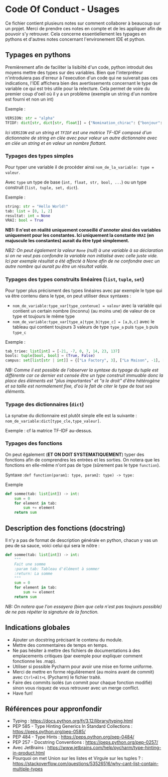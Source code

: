 # Code Of Conduct - Usages

Ce fichier contient plusieurs notes sur comment collaborer à beaucoup sur un prpjet.
Merci de prendre ces notes en compte et de les appliquer afin de pouvoir s'y retrouver.
Cela concerne essentiellement les typages en pythons et d'autres notes concernant l'environement IDE et python.

## Typages en pythons

Premièrement afin de faciliter la lisibilté d'un code, python introduit des moyens mettre des types sur des variables.
Bien que l'interpréteur n'introduiera pas d'erreur à l'execution d'un code qui ne suiverait pas ces indications,
l'IDE affichera bien des avertissements concernant le type de variable ce qui est très utile pour la relecture.
Cela permet de voire du premier coup d'oeil où il y a un problème (exemple un string d'un nombre est fourni et non un
int)

Exemple :

```python
VERSION: str = "alpha"
TFIDF: dict[str, dict[str, float]] = {"Nomination_chirac": {"bonjour": 0.2, "la": 0.2, "france": 0.6}}
```

*Ici `VERSION` est un string et `TFIDF` est une matrice TF-IDF composé d'un dictionnaire de string en clée avec pour
valeur un autre dictionnaire avec en clée un string et en valeur un nombre flottant.*

### Typages des types simples

Pour typer une variable il de procéder ainsi `nom_de_la_variable: type = valeur`.

Avec `type` un type de base (`int, float, str, bool, ...`) ou un type construit (`list, tuple, set, dict`).

Exemple :

```python
string: str = "Hello World!"
tab: list = [0, 1, 2]
resultat: int = None
VRAI: bool = True
```

**NB1: Il n'est en réalité uniquement conseillé d'annoter ainsi des variables uniquement pour les constantes. Ici
uniquement la constante `VRAI` (en majuscule les constantes) aurait du être typé simplement.**

*NB2: On peut également la valeur `None` (null) à une variable à sa déclaration si on ne veut pas confondre la variable
non initialisé avec celle juste vide. Ici par exemple résultat a été affecté à None afin de ne confondre avec un autre
nombre qui aurait pu être un résultat valide.*

### Typages des types construits linéaires (`list`, `tuple`, `set`)

Pour typer plus précisment des types linéaires avec par exemple le type qui va être contenu dans le type,
on peut utiliser deux syntaxes :

- `nom_de_variable:type_var[type_contenue] = valeur` avec la variable qui contient un certain nombre (inconnu) (au moins
  une) de valeur de ce type et toujours le même type
- `nom_de_variable:type_var[type_a|type_b|type_c] = [a,b,c]` avec le tableau qui contient toujours 3 valeurs de type
  `type_a` puis `type_b` puis `type_c`

Exemple :

```python
tab_triee: list[int] = [-21, -7, 0, 7, 14, 23, 137]
bools: tuple[bool, bool] = (True, False)
campus: set[list[str | int]] = {["La Factory", 3], ["La Maison", -1], ["New Republique", 10]} 
```

*NB: Comme il est possible de l'observer la syntaxe du typage du tuple est différente car ce dernier est censée être un
type construit immuable donc la place des éléments est "plus importantes" et "a le droit" d'être hétérogène et sa taille
est normalement fixe, d'où le fait de citer le type de tout ses éléments.*

### Typage des dictionnaires (`dict`)

La synatxe du dictionnaire est plutôt simple elle est la suivante : `nom_de_variable:dict[type_cle,type_valeur]`.

Exemple : cf la matrice TF-IDF au-dessus.

### Typages des fonctions

On peut également (**ET ON DOIT SYSTEMATIQUEMENT**) typer des fonctions afin de comprendres les entrées et les sorties.
On notera que les fonctions en elle-même n'ont pas de type (sûrement pas le type `function`).

Syntaxe :`def function(param1: type, param2: type) -> type:`

Exemple

```python
def somme(tab: list[int]) -> int:
    sum = 0
    for element in tab:
        sum += element
    return sum
```

## Description des fonctions (docstring)

Il n'y a pas de format de description générale en python, chacun y vas un peu de sa sauce, voici celui qui sera le
nôtre :

```python
def somme(tab: list[int]) -> int:
    """
    Fait une somme
    :param tab: Tableau d'élément à sommer
    :return: La somme
    """
    sum = 0
    for element in tab:
        sum += element
    return sum
```

*NB: On notera que l'on essayera (bien que cela n'est pas toujours possible) de ne pas répéter la signature de la
fonction.*

## Indications globales

* Ajouter un docstring précisant le contenu du module.
* Mettre des commentaires de temps en temps.
* Ne pas hésiter à mettre des fichiers de documentations à des emplacements critiques (par exemple pour expliquer
  comment fonctionne les .map).
* Utiliser si possible Pycharm pour avoir une mise en forme uniforme.
* Merci de mettre en forme régulièrement (au moins avant de commit) avec `Ctrl+Alt+L` (Pycharm) le fichier traité.
* Faire des commits isolés (un commit pour chaque fonction modifié) sinon vous risquez de vous retrouver avec un merge
conflict.
* Have fun!

## Références pour appronfondir

* Typing : https://docs.python.org/fr/3.12/library/typing.html
* PEP 585 - Type Hinting Generics In Standard Collections : https://peps.python.org/pep-0585/
* PEP 484 - Type Hints : https://peps.python.org/pep-0484/
* PEP 257 - Docstring Conventions : https://peps.python.org/pep-0257/
* Avec JetBrains : https://www.jetbrains.com/help/pycharm/type-hinting-in-product.html
* Pourquoi on met Union sur les listes et Virgule sur les tuples ? :
  https://stackoverflow.com/questions/53526516/why-cant-list-contain-multiple-types
